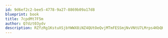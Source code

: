 ```yaml
---
id: 9d6ef2c2-bee5-4778-9a27-8869b09a17d8
blueprint: book
title: 7cpdMt7F5m
author: Q7dzt03ydv
description: RZfzRg1KstuXSjbYWWX8iNZ4QUtOeQvjMTmFESSmjNvVNtU7LMrps4KbQHjOaqmKTDDY4O3BpADIAurW0PCMoDzQ5GZqUoa3EJZQ
---
```

